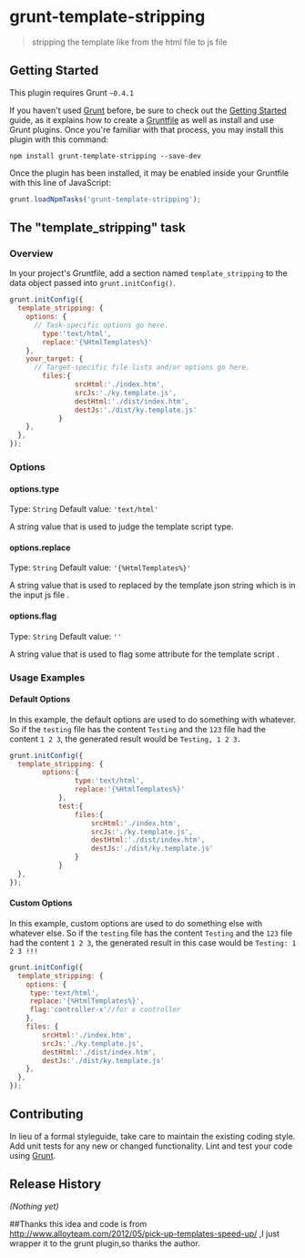 # grunt-template-stripping

> stripping the template like <script id="xxx" tepe="text/plain">...</script> from the html file to js file

## Getting Started
This plugin requires Grunt `~0.4.1`

If you haven't used [Grunt](http://gruntjs.com/) before, be sure to check out the [Getting Started](http://gruntjs.com/getting-started) guide, as it explains how to create a [Gruntfile](http://gruntjs.com/sample-gruntfile) as well as install and use Grunt plugins. Once you're familiar with that process, you may install this plugin with this command:

```shell
npm install grunt-template-stripping --save-dev
```

Once the plugin has been installed, it may be enabled inside your Gruntfile with this line of JavaScript:

```js
grunt.loadNpmTasks('grunt-template-stripping');
```

## The "template_stripping" task

### Overview
In your project's Gruntfile, add a section named `template_stripping` to the data object passed into `grunt.initConfig()`.

```js
grunt.initConfig({
  template_stripping: {
    options: {
      // Task-specific options go here.
		type:'text/html',
		replace:'{%HtmlTemplates%}'
    },
    your_target: {
      // Target-specific file lists and/or options go here.
		files:{
				srcHtml:'./index.htm',
				srcJs:'./ky.template.js',
				destHtml:'./dist/index.htm',
				destJs:'./dist/ky.template.js'
			}
    },
  },
});
```

### Options

#### options.type
Type: `String`
Default value: `'text/html'`

A string value that is used to judge the template script type.
#### options.replace
Type: `String`
Default value: `'{%HtmlTemplates%}'`

A string value that is used to replaced by the template json string which is in the input js file .
#### options.flag
Type: `String`
Default value: `''`

A string value that is used to flag some attribute for the template script .




### Usage Examples

#### Default Options
In this example, the default options are used to do something with whatever. So if the `testing` file has the content `Testing` and the `123` file had the content `1 2 3`, the generated result would be `Testing, 1 2 3.`

```js
grunt.initConfig({
  template_stripping: {
    	options:{
				type:'text/html',
				replace:'{%HtmlTemplates%}'
			},
			test:{
				files:{
					srcHtml:'./index.htm',
					srcJs:'./ky.template.js',
					destHtml:'./dist/index.htm',
					destJs:'./dist/ky.template.js'
				}
			}
  },
});
```

#### Custom Options
In this example, custom options are used to do something else with whatever else. So if the `testing` file has the content `Testing` and the `123` file had the content `1 2 3`, the generated result in this case would be `Testing: 1 2 3 !!!`

```js
grunt.initConfig({
  template_stripping: {
    options: {
     type:'text/html',
	 replace:'{%HtmlTemplates%}',
	 flag:'controller-x'//for x controller
    },
    files: {
		srcHtml:'./index.htm',
		srcJs:'./ky.template.js',
		destHtml:'./dist/index.htm',
		destJs:'./dist/ky.template.js'
    },
  },
});
```

## Contributing
In lieu of a formal styleguide, take care to maintain the existing coding style. Add unit tests for any new or changed functionality. Lint and test your code using [Grunt](http://gruntjs.com/).

## Release History
_(Nothing yet)_

##Thanks
this idea and code is from http://www.alloyteam.com/2012/05/pick-up-templates-speed-up/  ,I just wrapper it to the grunt plugin,so thanks the author.
